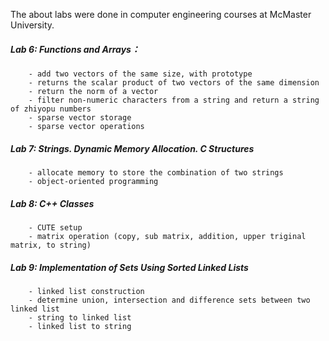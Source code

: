 The about labs were done in computer engineering courses at McMaster University.

##### Lab 6: Functions and Arrays：
        - add two vectors of the same size, with prototype  
        - returns the scalar product of two vectors of the same dimension  
        - return the norm of a vector
        - filter non-numeric characters from a string and return a string of zhiyopu numbers
        - sparse vector storage
        - sparse vector operations
        
##### Lab 7: Strings. Dynamic Memory Allocation. C Structures   
        - allocate memory to store the combination of two strings
        - object-oriented programming
        
##### Lab 8: C++ Classes
        - CUTE setup
        - matrix operation (copy, sub matrix, addition, upper triginal matrix, to string)

##### Lab 9: Implementation of Sets Using Sorted Linked Lists
        - linked list construction
        - determine union, intersection and difference sets between two linked list
        - string to linked list
        - linked list to string
        
